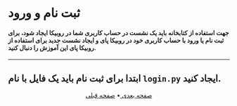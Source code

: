 # ثبت نام و ورود
#### جهت استفاده از کتابخانه باید یک نشست در حساب کاربری شما در روبیکا ایجاد شود، برای ثبت نام یا ورود با حساب کاربری خود در روبیکا پای و ایجاد نشست جدید برای استفاده از روبیکا پای این آموزش را دنبال کنید.
___

## ابتدا برای ثبت نام باید یک فایل با نام ``login.py`` ایجاد کنید.

<p align="center">
    <a href="https://github.com/shayanheidari01/rubika/blob/master/docs/Handling-Updates.md">
        صفحه بعدی
    </a>
  •
  <a href="https://github.com/shayanheidari01/rubika/blob/master/docs/Project-Setup.md">
        صفحه قبلی
    </a>
</p>
